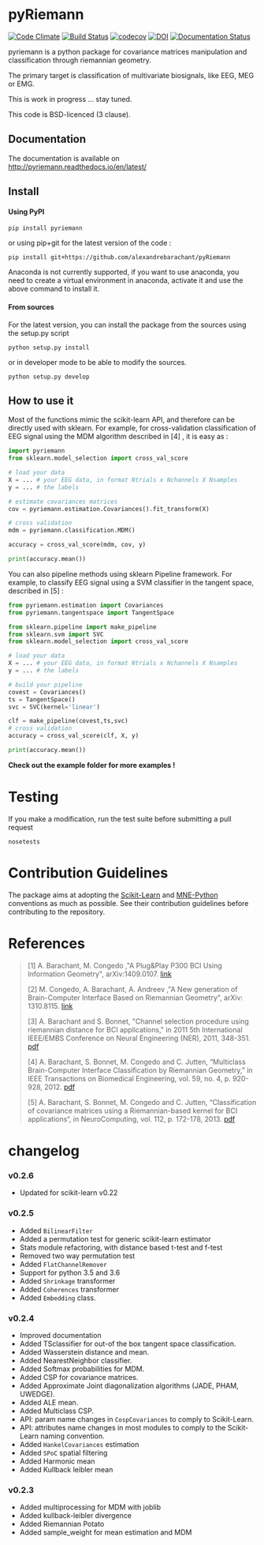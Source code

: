 # pyRiemann

[![Code Climate](https://codeclimate.com/github/alexandrebarachant/pyRiemann/badges/gpa.svg)](https://codeclimate.com/github/alexandrebarachant/pyRiemann)
[![Build Status](https://travis-ci.org/alexandrebarachant/pyRiemann.svg?branch=master)](https://travis-ci.org/alexandrebarachant/pyRiemann)
[![codecov](https://codecov.io/gh/alexandrebarachant/pyRiemann/branch/master/graph/badge.svg)](https://codecov.io/gh/alexandrebarachant/pyRiemann)
[![DOI](https://zenodo.org/badge/doi/10.5281/zenodo.18982.svg)](http://dx.doi.org/10.5281/zenodo.18982)
[![Documentation Status](https://readthedocs.org/projects/pyriemann/badge/?version=latest)](http://pyriemann.readthedocs.io/en/latest/?badge=latest)

pyriemann is a python package for covariance matrices manipulation and classification through riemannian geometry.

The primary target is classification of multivariate biosignals, like EEG, MEG or EMG.

This is work in progress ... stay tuned.

This code is BSD-licenced (3 clause).

## Documentation

The documentation is available on http://pyriemann.readthedocs.io/en/latest/

## Install

#### Using PyPI

```
pip install pyriemann
```
or using pip+git for the latest version of the code :

```
pip install git+https://github.com/alexandrebarachant/pyRiemann
```

Anaconda is not currently supported, if you want to use anaconda, you need to create a virtual environment in anaconda, activate it and use the above command to install it.

#### From sources

For the latest version, you can install the package from the sources using the setup.py script

```
python setup.py install
```

or in developer mode to be able to modify the sources.

```
python setup.py develop
```

## How to use it

Most of the functions mimic the scikit-learn API, and therefore can be directly used with sklearn. For example, for cross-validation classification of EEG signal using the MDM algorithm described in [4] , it is easy as :

```python
import pyriemann
from sklearn.model_selection import cross_val_score

# load your data
X = ... # your EEG data, in format Ntrials x Nchannels X Nsamples
y = ... # the labels

# estimate covariances matrices
cov = pyriemann.estimation.Covariances().fit_transform(X)

# cross validation
mdm = pyriemann.classification.MDM()

accuracy = cross_val_score(mdm, cov, y)

print(accuracy.mean())

```

You can also pipeline methods using sklearn Pipeline framework. For example, to classify EEG signal using a SVM classifier in the tangent space, described in [5] :

```python
from pyriemann.estimation import Covariances
from pyriemann.tangentspace import TangentSpace

from sklearn.pipeline import make_pipeline
from sklearn.svm import SVC
from sklearn.model_selection import cross_val_score

# load your data
X = ... # your EEG data, in format Ntrials x Nchannels X Nsamples
y = ... # the labels

# build your pipeline
covest = Covariances()
ts = TangentSpace()
svc = SVC(kernel='linear')

clf = make_pipeline(covest,ts,svc)
# cross validation
accuracy = cross_val_score(clf, X, y)

print(accuracy.mean())

```

**Check out the example folder for more examples !**

# Testing

If you make a modification, run the test suite before submitting a pull request

```
nosetests
```

# Contribution Guidelines

The package aims at adopting the [Scikit-Learn](http://scikit-learn.org/stable/developers/contributing.html#contributing-code) and [MNE-Python](http://martinos.org/mne/stable/contributing.html#general-code-guidelines) conventions as much as possible. See their contribution guidelines before contributing to the repository.


# References

> [1] A. Barachant, M. Congedo ,"A Plug&Play P300 BCI Using Information Geometry", arXiv:1409.0107. [link](http://arxiv.org/abs/1409.0107)
>
> [2] M. Congedo, A. Barachant, A. Andreev ,"A New generation of Brain-Computer Interface Based on Riemannian Geometry", arXiv: 1310.8115. [link](http://arxiv.org/abs/1310.8115)
>
> [3] A. Barachant and S. Bonnet, "Channel selection procedure using riemannian distance for BCI applications," in 2011 5th International IEEE/EMBS Conference on Neural Engineering (NER), 2011, 348-351. [pdf](http://hal.archives-ouvertes.fr/docs/00/60/27/07/PDF/NER11_0016_FI.pdf)
>
> [4] A. Barachant, S. Bonnet, M. Congedo and C. Jutten, “Multiclass Brain-Computer Interface Classification by Riemannian Geometry,” in IEEE Transactions on Biomedical Engineering, vol. 59, no. 4, p. 920-928, 2012. [pdf](http://hal.archives-ouvertes.fr/docs/00/68/13/28/PDF/Barachant_tbme_final.pdf)
>
> [5] A. Barachant, S. Bonnet, M. Congedo and C. Jutten, “Classification of covariance matrices using a Riemannian-based kernel for BCI applications“, in NeuroComputing, vol. 112, p. 172-178, 2013. [pdf](http://hal.archives-ouvertes.fr/docs/00/82/04/75/PDF/BARACHANT_Neurocomputing_ForHal.pdf)

# changelog

### v0.2.6
- Updated for scikit-learn v0.22

### v0.2.5
- Added `BilinearFilter`
- Added a permutation test for generic scikit-learn estimator
- Stats module refactoring, with distance based t-test and f-test
- Removed two way permutation test
- Added `FlatChannelRemover`
- Support for python 3.5 and 3.6
- Added `Shrinkage` transformer
- Added `Coherences` transformer
- Added `Embedding` class.

### v0.2.4
- Improved documentation
- Added TSclassifier for out-of the box tangent space classification.
- Added Wasserstein distance and mean.
- Added NearestNeighbor classifier.
- Added Softmax probabilities for MDM.
- Added CSP for covariance matrices.
- Added Approximate Joint diagonalization algorithms (JADE, PHAM, UWEDGE).
- Added ALE mean.
- Added Multiclass CSP.
- API: param name changes in `CospCovariances` to comply to Scikit-Learn.
- API: attributes name changes in most modules to comply to the Scikit-Learn naming convention.
- Added `HankelCovariances` estimation
- Added `SPoC` spatial filtering
- Added Harmonic mean
- Added Kullback leibler mean

### v0.2.3
 - Added multiprocessing for MDM with joblib
 - Added kullback-leibler divergence
 - Added Riemannian Potato
 - Added sample_weight for mean estimation and MDM
